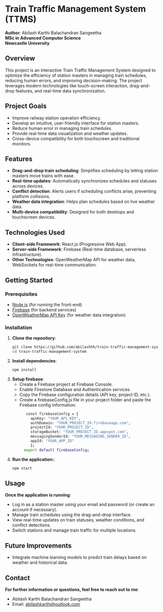 # Train Traffic Management System (TTMS)

**Author**: Abilash Karthi Balachandran Sangeetha  
**MSc in Advanced Computer Science**  
**Newcastle University**  

## Overview
This project is an interactive Train Traffic Management System designed to optimize the efficiency of station masters in managing train schedules, reducing human errors, and improving decision-making. The project leverages modern technologies like touch-screen interaction, drag-and-drop features, and real-time data synchronization.

## Project Goals
- Improve railway station operation efficiency.
- Develop an intuitive, user-friendly interface for station masters.
- Reduce human error in managing train schedules.
- Provide real-time data visualization and weather updates.
- Cross-device compatibility for both touchscreen and traditional monitors.

## Features
- **Drag-and-drop train scheduling**: Simplifies scheduling by letting station masters move trains with ease.
- **Real-time updates**: Automatically synchronizes schedules and statuses across devices.
- **Conflict detection**: Alerts users if scheduling conflicts arise, preventing platform collisions.
- **Weather data integration**: Helps plan schedules based on live weather data.
- **Multi-device compatibility**: Designed for both desktops and touchscreen devices.

## Technologies Used
- **Client-side Framework**: React.js (Progressive Web App).
- **Server-side Framework**: Firebase (Real-time database, serverless infrastructure).
- **Other Technologies**: OpenWeatherMap API for weather data, WebSockets for real-time communication.

## Getting Started

### Prerequisites
- [Node.js](https://nodejs.org/) (for running the front-end)
- [Firebase](https://firebase.google.com/) (for backend services)
- [OpenWeatherMap API Key](https://openweathermap.org/api) (for weather data integration)

### Installation

1. **Clone the repository**:
   ```bash
   git clone https://github.com/abilashhh/train-traffic-management-system.git
   cd train-traffic-management-system

2. **Install dependencies**:
   ```bash
   npm install

3. **Setup firebase**:
   - Create a Firebase project at Firebase Console.
   - Enable Firestore Database and Authentication services.
   - Copy the Firebase configuration details (API key, project ID, etc.).
   - Create a firebaseConfig.js file in your project folder and paste the Firebase config information:
     ```bash
        const firebaseConfig = {
          apiKey: "YOUR_API_KEY",
          authDomain: "YOUR_PROJECT_ID.firebaseapp.com",
          projectId: "YOUR_PROJECT_ID",
          storageBucket: "YOUR_PROJECT_ID.appspot.com",
          messagingSenderId: "YOUR_MESSAGING_SENDER_ID",
          appId: "YOUR_APP_ID"
          };
       export default firebaseConfig;

4. **Run the application:**:
   ```bash
   npm start

## Usage
**Once the application is running**:
- Log in as a station master using your email and password (or create an account if necessary).
- Manage train schedules using the drag-and-drop interface.
- View real-time updates on train statuses, weather conditions, and conflict detections.
- Switch stations and manage train traffic for multiple locations.

## Future Improvements
- Integrate machine learning models to predict train delays based on weather and historical data.

## Contact
**For further information or questions, feel free to reach out to me**:
- Abilash Karthi Balachandran Sangeetha
- Email: abilashkarthi@outlook.com





